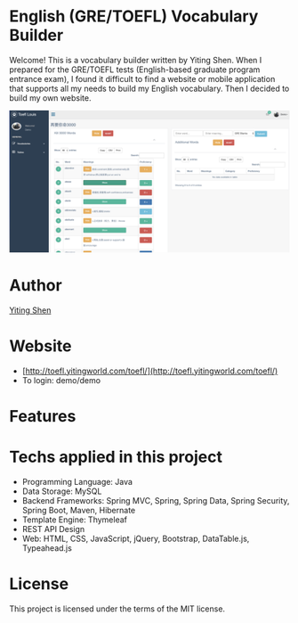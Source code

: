 English (GRE/TOEFL) Vocabulary Builder
================================
Welcome! This is a vocabulary builder written by Yiting Shen. 
When I prepared for the GRE/TOEFL tests (English-based graduate program entrance exam), I found it difficult to find a website or mobile application that supports all my needs to build my English vocabulary. Then I decided to build my own website.

![](https://raw.githubusercontent.com/shenyiting2018/toefl-vocabulary-helper/master/main-page.png)

Author
========
[Yiting Shen](https://www.linkedin.com/in/shenyiting/) 

Website
========
* [http://toefl.yitingworld.com/toefl/](http://toefl.yitingworld.com/toefl/)
* To login: demo/demo

Features
=======


Techs applied in this project
=======

* Programming Language: Java
* Data Storage: MySQL
* Backend Frameworks: Spring MVC, Spring, Spring Data, Spring Security, Spring Boot, Maven, Hibernate
* Template Engine: Thymeleaf
* REST API Design
* Web: HTML, CSS, JavaScript, jQuery, Bootstrap, DataTable.js, Typeahead.js


License
=======

This project is licensed under the terms of the MIT license.
